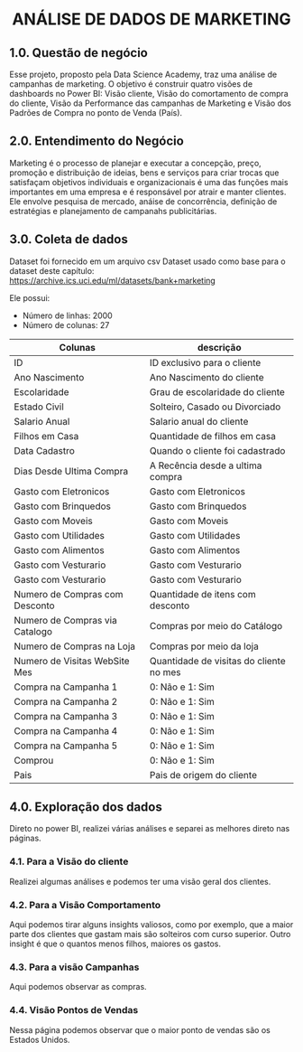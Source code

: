 <h1 align="center"> ANÁLISE DE DADOS DE MARKETING </h1>



## 1.0. Questão de negócio
Esse projeto, proposto pela Data Science Academy, traz uma análise de campanhas de marketing. O objetivo é construir quatro visões de dashboards no Power BI: Visão cliente, Visão do comortamento de compra do cliente, Visão da Performance das campanhas de Marketing e Visão dos Padrões de Compra no ponto de Venda (País).

## 2.0. Entendimento do Negócio
Marketing é o processo de planejar e executar a concepção, preço, promoção e distribuição de ideias, bens e serviços para criar trocas que satisfaçam objetivos individuais e organizacionais é uma das funções mais importantes em uma empresa e é responsável por atrair e manter clientes. Ele envolve pesquisa de mercado, anáise de concorrência, definição de estratégias e planejamento de campanahs publicitárias.

## 3.0. Coleta de dados
Dataset foi fornecido em um arquivo csv Dataset usado como base para o dataset deste capítulo: https://archive.ics.uci.edu/ml/datasets/bank+marketing

Ele possui:
* Número de linhas: 2000
* Número de colunas: 27

Colunas | descrição
------- | ---------
ID | ID exclusivo para o cliente
Ano Nascimento | Ano Nascimento do cliente
Escolaridade | Grau de escolaridade do cliente
Estado Civil | Solteiro, Casado ou Divorciado
Salario Anual | Salario anual do cliente
Filhos em Casa | Quantidade de filhos em casa
Data Cadastro| Quando o cliente foi cadastrado
Dias Desde Ultima Compra | A Recência desde a ultima compra
Gasto com Eletronicos | Gasto com Eletronicos
Gasto com Brinquedos | Gasto com Brinquedos
Gasto com Moveis | Gasto com Moveis
Gasto com Utilidades | Gasto com Utilidades
Gasto com Alimentos | Gasto com Alimentos
Gasto com Vesturario | Gasto com Vesturario
Gasto com Vesturario | Gasto com Vesturario
Numero de Compras com Desconto | Quantidade de itens com desconto
Numero de Compras via Catalogo | Compras por meio do Catálogo
Numero de Compras na Loja | Compras por meio da loja
Numero de Visitas WebSite Mes | Quantidade de visitas do cliente no mes
Compra na Campanha 1 | 0: Não e 1: Sim
Compra na Campanha 2 | 0: Não e 1: Sim
Compra na Campanha 3 | 0: Não e 1: Sim
Compra na Campanha 4 | 0: Não e 1: Sim
Compra na Campanha 5 | 0: Não e 1: Sim
Comprou | 0: Não e 1: Sim
Pais | Pais de origem do cliente

## 4.0. Exploração dos dados
Direto no power BI, realizei várias análises e separei as melhores direto nas páginas.

### 4.1. Para a Visão do cliente
Realizei algumas análises e podemos ter uma visão geral dos clientes.


### 4.2. Para a Visão Comportamento
Aqui podemos tirar alguns insights valiosos, como por exemplo, que a maior parte dos clientes que gastam mais são solteiros com curso superior. Outro insight é que o quantos menos filhos, maiores os gastos.

### 4.3. Para a visão Campanhas
Aqui podemos observar as compras.

### 4.4. Visão Pontos de Vendas
Nessa página podemos observar que o maior ponto de vendas são os Estados Unidos.



